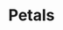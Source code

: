 ---
layout: media
title: "Petals"
categories: visual
excerpt: ""
show_excerpt: false
ads: false
share: false
show_url: false
image:
  id: 28680310813
---